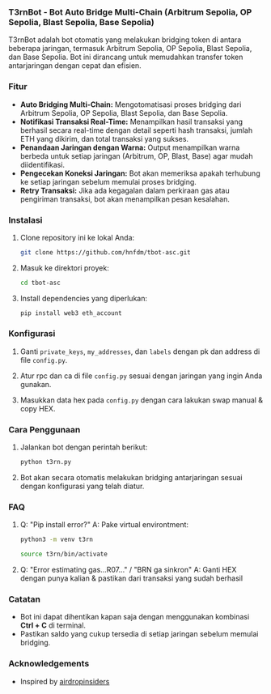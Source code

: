 ### T3rnBot - Bot Auto Bridge Multi-Chain (Arbitrum Sepolia, OP Sepolia, Blast Sepolia, Base Sepolia)

T3rnBot adalah bot otomatis yang melakukan bridging token di antara beberapa jaringan, termasuk 
Arbitrum Sepolia, OP Sepolia, Blast Sepolia, dan Base Sepolia. Bot ini dirancang untuk memudahkan 
transfer token antarjaringan dengan cepat dan efisien.


### Fitur
- **Auto Bridging Multi-Chain:** Mengotomatisasi proses bridging dari Arbitrum Sepolia, OP Sepolia, 
  Blast Sepolia, dan Base Sepolia.
- **Notifikasi Transaksi Real-Time:** Menampilkan hasil transaksi yang berhasil secara real-time 
  dengan detail seperti hash transaksi, jumlah ETH yang dikirim, dan total transaksi yang sukses.
- **Penandaan Jaringan dengan Warna:** Output menampilkan warna berbeda untuk setiap jaringan 
  (Arbitrum, OP, Blast, Base) agar mudah diidentifikasi.
- **Pengecekan Koneksi Jaringan:** Bot akan memeriksa apakah terhubung ke setiap jaringan sebelum 
  memulai proses bridging.
- **Retry Transaksi:** Jika ada kegagalan dalam perkiraan gas atau pengiriman transaksi, bot akan 
  menampilkan pesan kesalahan.
  
### Instalasi

1. Clone repository ini ke lokal Anda:

   ```bash
   git clone https://github.com/hnfdm/tbot-asc.git
   ```

2. Masuk ke direktori proyek:
   ```bash
   cd tbot-asc
   ```

3. Install dependencies yang diperlukan:
   ```bash
   pip install web3 eth_account
   ```

### Konfigurasi

1. Ganti `private_keys`, `my_addresses`, dan `labels` dengan pk dan address di file `config.py`.

2. Atur rpc dan ca di file `config.py` sesuai dengan jaringan yang ingin Anda gunakan.
   
3. Masukkan data hex pada `config.py` dengan cara lakukan swap manual & copy HEX.

### Cara Penggunaan

1. Jalankan bot dengan perintah berikut:
   
   ```bash
   python t3rn.py
   ```

2. Bot akan secara otomatis melakukan bridging antarjaringan sesuai dengan konfigurasi yang telah diatur.

### FAQ

1. Q: "Pip install error?"
   A: Pake virtual environtment:
   ```bash
   python3 -m venv t3rn
   ```
   ```bash
   source t3rn/bin/activate
   ```
   
2. Q: "Error estimating gas...R07..." / "BRN ga sinkron"
   A: Ganti HEX dengan punya kalian & pastikan dari transaksi yang sudah berhasil 

### Catatan
- Bot ini dapat dihentikan kapan saja dengan menggunakan kombinasi **Ctrl + C** di terminal.
- Pastikan saldo yang cukup tersedia di setiap jaringan sebelum memulai bridging.

### Acknowledgements
- Inspired by [airdropinsiders](https://github.com/airdropinsiders)
